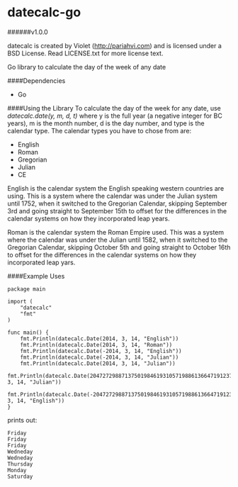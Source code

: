 datecalc-go
========
######v1.0.0

datecalc is created by Violet (http://pariahvi.com) and is licensed under a BSD License. Read LICENSE.txt for more license text.

Go library to calculate the day of the week of any date

####Dependencies
* Go

####Using the Library
To calculate the day of the week for any date, use *datecalc.date(y, m, d, t)* where y is the full year (a negative integer for BC years), m is the month number, d is the day number, and type is the calendar type.  The calendar types you have to chose from are:
* English
* Roman
* Gregorian
* Julian
* CE

English is the calendar system the English speaking western countries are using.  This is a system where the calendar was under the Julian system until 1752, when it switched to the Gregorian Calendar, skipping  September 3rd and going straight to September 15th to offset for the differences in the calendar systems on how they incorporated leap years.

Roman is the calendar system the Roman Empire used.  This was a system where the calendar was under the Julian until 1582, when it switched to the Gregorian Calendar, skipping October 5th and going straight to October 16th to offset for the differences in the calendar systems on how they incorporated leap yars.

####Example Uses
```
package main

import (
    "datecalc"
    "fmt"
)

func main() {
    fmt.Println(datecalc.Date(2014, 3, 14, "English"))
    fmt.Println(datecalc.Date(2014, 3, 14, "Roman"))
    fmt.Println(datecalc.Date(-2014, 3, 14, "English"))
    fmt.Println(datecalc.Date(-2014, 3, 14, "Julian"))
    fmt.Println(datecalc.Date(2014, 3, 14, "Julian"))
    fmt.Println(datecalc.Date(204727298871375019846193105719886136647191237731911139435, 3, 14, "Julian"))
    fmt.Println(datecalc.Date(-204727298871375019846193105719886136647191237731911139435, 3, 14, "English"))
}

```
prints out:
```
Friday
Friday
Friday
Wedneday
Wedneday
Thursday
Monday
Saturday
```
